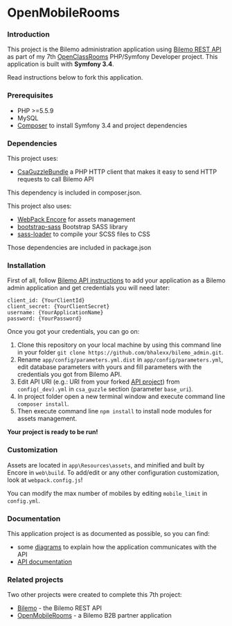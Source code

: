 # OpenMobileRooms

### Introduction
This project is the Bilemo administration application using [Bilemo REST API][1] as part of my 7th [OpenClassRooms](https://openclassrooms.com/) PHP/Symfony Developer project. This application is built with **Symfony 3.4**.

Read instructions below to fork this application.

### Prerequisites
- PHP >=5.5.9
- MySQL
- [Composer][2] to install Symfony 3.4 and project dependencies

### Dependencies
This project uses:
- [CsaGuzzleBundle][3] a PHP HTTP client that makes it easy to send HTTP requests to call Bilemo API

This dependency is included in composer.json.

This project also uses:
- [WebPack Encore][4] for assets management
- [bootstrap-sass][5] Bootstrap SASS library
- [sass-loader][6] to compile your SCSS files to CSS

Those dependencies are included in package.json

### Installation
First of all, follow [Bilemo API instructions][7] to add your application as a Bilemo admin application and get credentials you will need later:
```
client_id: {YourClientId}
client_secret: {YourClientSecret}
username: {YourApplicationName}
password: {YourPassword}
```
Once you got your credentials, you can go on:

1. Clone this repository on your local machine by using this command line in your folder `git clone https://github.com/bhalexx/bilemo_admin.git`.
2. Rename `app/config/parameters.yml.dist` in `app/config/parameters.yml`, edit database parameters with yours and fill parameters with the credentials you got from Bilemo API.
3. Edit API URI (e.g.: URI from your forked [API project][1]) from `config(_dev).yml` in `csa_guzzle` section (parameter `base_uri`).
5. In project folder open a new terminal window and execute command line `composer install`. 
6. Then execute command line `npm install` to install node modules for assets management.

**Your project is ready to be run!**

### Customization
Assets are located in `app\Resources\assets`, and minified and built by Encore in `web\build`. To add/edit or any other configuration customization, look at `webpack.config.js`!

You can modify the max number of mobiles by editing `mobile_limit` in `config.yml`.

### Documentation
This application project is as documented as possible, so you can find:
- some [diagrams][8] to explain how the application communicates with the API
- [API documentation][9]

### Related projects
Two other projects were created to complete this 7th project:
- [Bilemo][10] - the Bilemo REST API
- [OpenMobileRooms][11] - a Bilemo B2B partner application

[1]: https://github.com/bhalexx/bilemo
[2]: https://getcomposer.org/
[3]: https://github.com/csarrazi/CsaGuzzleBundle
[4]: https://github.com/symfony/webpack-encore
[5]: https://github.com/twbs/bootstrap-sass
[6]: https://github.com/webpack-contrib/sass-loader
[7]: https://github.com/bhalexx/bilemo#authentication-to-access-api
[8]: https://github.com/bhalexx/bilemo_admin/tree/master/diagrams
[9]: https://github.com/bhalexx/bilemo#documentation
[10]: https://github.com/bhalexx/bilemo
[11]: https://github.com/bhalexx/openmobilerooms